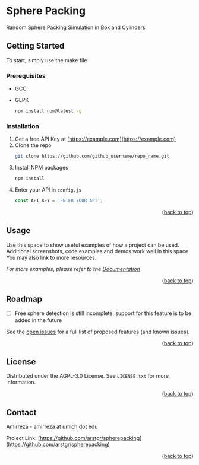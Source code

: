 # Sphere Packing
Random Sphere Packing Simulation in Box and Cylinders


<!-- GETTING STARTED -->
## Getting Started

To start, simply use the make file

### Prerequisites

* GCC

* GLPK
  ```sh
  npm install npm@latest -g
  ```

### Installation

1. Get a free API Key at [https://example.com](https://example.com)
2. Clone the repo
   ```sh
   git clone https://github.com/github_username/repo_name.git
   ```
3. Install NPM packages
   ```sh
   npm install
   ```
4. Enter your API in `config.js`
   ```js
   const API_KEY = 'ENTER YOUR API';
   ```

<p align="right">(<a href="#top">back to top</a>)</p>



<!-- USAGE EXAMPLES -->
## Usage

Use this space to show useful examples of how a project can be used. Additional screenshots, code examples and demos work well in this space. You may also link to more resources.

_For more examples, please refer to the [Documentation](https://example.com)_

<p align="right">(<a href="#top">back to top</a>)</p>

<!-- ROADMAP -->
## Roadmap

- [ ] Free sphere detection is still incomplete, support for this feature is to be added in the future

See the [open issues](https://github.com/github_username/repo_name/issues) for a full list of proposed features (and known issues).

<p align="right">(<a href="#top">back to top</a>)</p>


<!-- LICENSE -->
## License

Distributed under the AGPL-3.0 License. See `LICENSE.txt` for more information.

<p align="right">(<a href="#top">back to top</a>)</p>


## Contact

Amirreza - amirreza at umich dot edu

Project Link: [https://github.com/arstgr/spherepacking](https://github.com/arstgr/spherepacking)

<p align="right">(<a href="#top">back to top</a>)</p>

